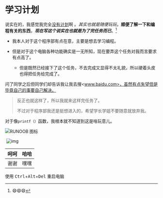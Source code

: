 # 学习计划  

说实在的，我感觉我完全<u>没有计划</u>啊 。*其实也就是随便玩玩*，**顺便了解一下和编程有关的东西**，***现在写这个说实在也就是为了完任务而已***。[^呵呵]

[^呵呵]:😄😄😄

* 我本人对于这个程序部有点在意，主要是想去学习编程。  
* 但是对于这个电脑各种功能确实是一无所知，现在要弄这个任务对我而言要求有点高了。

    * 但是既然已经接下了这个任务，不去完成又显得不太礼貌，所以硬着头皮也得把任务给完成了。

问了同学之后但同学们却告诉我让我去搜<www.baidu.com>，虽然有点失望但是毕竟自己的事要自己解决。

> 反正也就这样了，所以我就来这样完任务了。
>
> 不过对于程序部我还是挺想进入的，希望学长学姐不要随意就放弃我。

对于像`printf（）`函数，我根本就不知道到这是啥玩意儿。

 ![RUNOOB 图标](http://static.runoob.com/images/runoob-logo.png)

​	![img](https://gss1.bdstatic.com/-vo3dSag_xI4khGkpoWK1HF6hhy/baike/c0%3Dbaike80%2C5%2C5%2C80%2C26/sign=a4bf344ba144ad343ab28fd5b1cb6791/1ad5ad6eddc451dab4579a4db6fd5266d11632f6.jpg)



| 呵呵 | 哈哈 |
| :--- | ---: |
| 谢谢 | 嘿嘿 |

使用 <kbd>Ctrl</kbd>+<kbd>Alt</kbd>+<kbd>Del</kbd> 重启电脑